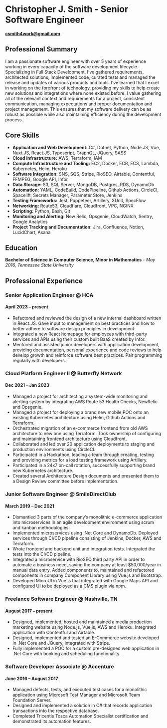 # **Christopher J. Smith** - Senior Software Engineer

**csmith4work@gmail.com**

## Professional Summary
I am a passionate software engineer with over 5 years of experience working in every capacity of the software development lifecycle. Specializing in Full Stack Development, I’ve gathered requirements, architected solutions, implemented code, curated tests and managed the release and updates of various products and tools. I’ve learned that I excel in working on the forefront of technology, providing my skills to help create new solutions and integrations where none existed before. I value gathering all of the relevant context and requirements for a project, consistent communication, managing expectations and proper documentation and project management. This ensures that my software delivery can be as robust as possible while also maintaining efficiency during the development process.

## Core Skills

- **Application and Web Development:** C#, Dotnet, Python, Node.JS, Vue, Nuxt.JS, React.JS, Typescript, GraphQL, JQuery, SASS
- **Cloud Infrastructure:** AWS, Terraform, IAM
- **Compute Infrastructure and Tooling:** EC2, Docker, ECR, ECS, Lambda, Kubernetes, Helm, Heroku
- **Software Integration:** SNS, SQS, Stripe, RioSEO, Airtable, Contentful, FFMPEG, Google API, Infor
- **Data Storage:** S3, SQL Server, MongoDB, Postgres, RDS, DynamoDb
- **Automation:** YAML, CodeBuild, CodePipeline, Github Actions, CircleCI, Spacelift, Secrets Manager, Parameter Store, Jenkins
- **Testing Frameworks:** Jest, Puppeteer, Artillery, XUnit, SpecFlow
- **Networking:** Route53, Cloudflare, Cloudfront, VPC, NGINX
- **Scripting:** Python, Bash, Git
- **Monitoring and Alerting:** New Relic, Opsgenie, CloudWatch, Sentry, Google Analytics
- **Project Tracking and Documentation:** Jira, Confluence, Notion, LucidChart, Asana



## Education

**Bachelor of Science in Computer Science, Minor in Mathematics** *- May 2016,
Tennessee State University*

## Professional Experience

### Senior Application Engineer @ HCA
#### April 2023 – present

- Refactored and reviewed the design of a new internal dashboard written in React.JS. Gave input to management on best practices and how to better adhere to software design principles in development.
- Integrated a new React homepage for employees with third-party services and APIs using their custom built BaaS created by Infor.
- Mentored and assisted junior developers with application development, providing documentation, personal experience and code reviews to help develop growth and reinforce software best practices. Pair programming regularly with developers.

### Cloud Platform Engineer II @ Butterfly Network
#### Dec 2021 – Jan 2023

- Managed a project for architecting a system-wide monitoring and alerting system by integrating AWS Route 53 Health Checks, NewRelic and Opsgenie.
- Managed a project for deploying a brand new mobile POC onto an existing Kubernetes architecture using Helm, Github Actions and Terraform.
- Orchestrated migration of an e-commerce frontend from old AWS architecture to new one using Terraform. Took ownership of configuring and maintaining frontend architecture using Cloudfront.
- Collaborated and led over 20 application deployments to staging and production environments using CircleCI.
- Participated in a Hackathon, leading a team through creating, testing and providing metrics for a load testing framework using Artillery.
- Participated in a 24x7 on-call rotation, successfully supporting brand new Kubernetes architecture.
- Created several Architecture Design documents and presented them to a Design Review committee before implementation.

### Junior Software Engineer @ SmileDirectClub
#### March 2019 – Dec 2021

- Dismantled 3 parts of the company’s monolithic e-commerce application into microservices in an agile development environment using scrum and kanban methodologies.
- Implemented microservices using .Net Core and DynamoDb. Deployed services through CI/CD pipeline consisting of Jenkins, Docker, AWS and Terraform.
- Wrote frontend and backend unit and integration tests. Integrated the tests into the CI/CD pipeline.
- Integrated a microservice with RioSEO third party API in order to automate a business need, saving the company at least $50,000/year in manual data entry.
Added components to, maintained and refactored components in company Component Library using Vue.js and Bootstrap.
- Developed MicroUI in Vue.js that integrated with Google Maps API and configured UI to be deployed as a CMS plugin via npm.

### Freelance Software Engineer @ Nashville, TN
#### August 2017 – present

- Designed, implemented, hosted and maintained a media production marketing website using Node.js, Vue.js, AWS and Heroku. Integrated application with Contentful and Airtable.
- Designed, implemented and tested an E-Commerce website developed in .Net Core and JQuery, integrated with Stripe.
- Fully implemented a POC for a custom pre-designed web application in .Net Core with booking and scheduling functionality.

### Software Developer Associate @ Accenture
#### June 2016 – August 2017
 
- Managed defects, tests, and executed test cases for a monolithic application using Microsoft Test Manager and Microsoft Team Foundation Server.
- Designed and implemented a solution in C# that records application transactions into the respective database. 
- Completed Tricentis Tosca Automation Specialist certification and demonstrated its automation features.


